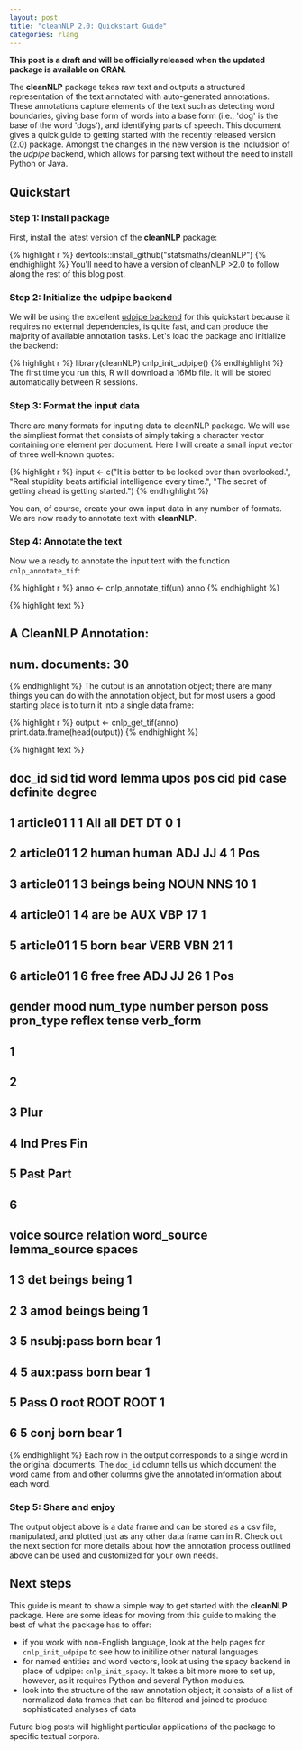 ```yaml
---
layout: post
title: "cleanNLP 2.0: Quickstart Guide"
categories: rlang
---
```




**This post is a draft and will be officially released when
the updated package is available on CRAN.**

The **cleanNLP** package takes raw text and outputs a structured
representation of the text annotated with auto-generated annotations.
These annotations capture elements of the text such as detecting word
boundaries, giving base form of words into a base form (i.e., 'dog' is
the base of the word 'dogs'), and identifying parts of speech. This
document gives a quick guide to getting started with the recently
released version (2.0) package. Amongst the changes in the new version
is the includsion of the *udpipe* backend, which allows for parsing
text without the need to install Python or Java.

## Quickstart

### Step 1: Install package

First, install the latest version of the **cleanNLP** package:

{% highlight r %}
devtools::install_github("statsmaths/cleanNLP")
{% endhighlight %}
You'll need to have a version of cleanNLP >2.0 to follow along
the rest of this blog post.

### Step 2: Initialize the udpipe backend

We will be using the excellent [udpipe backend](https://cran.r-project.org/web/packages/udpipe/index.html)
for this quickstart because it requires no external dependencies, is
quite fast, and can produce the majority of available annotation
tasks. Let's load the package and initialize the backend:

{% highlight r %}
library(cleanNLP)
cnlp_init_udpipe()
{% endhighlight %}
The first time you run this, R will download a 16Mb file. It will
be stored automatically between R sessions.

### Step 3: Format the input data

There are many formats for inputing data to cleanNLP package. We
will use the simpliest format that consists of simply taking a
character vector containing one element per document. Here I will
create a small input vector of three well-known quotes:


{% highlight r %}
input <- c("It is better to be looked over than overlooked.",
           "Real stupidity beats artificial intelligence every time.",
           "The secret of getting ahead is getting started.")
{% endhighlight %}

You can, of course, create your own input data in any number of
formats. We are now ready to annotate text with **cleanNLP**.

### Step 4: Annotate the text

Now we a ready to annotate the input text with the function `cnlp_annotate_tif`:

{% highlight r %}
anno <- cnlp_annotate_tif(un)
anno
{% endhighlight %}



{% highlight text %}
## 
## A CleanNLP Annotation:
##   num. documents: 30
{% endhighlight %}
The output is an annotation object; there are many things you can do with the
annotation object, but for most users a good starting place is to turn it into
a single data frame:

{% highlight r %}
output <- cnlp_get_tif(anno)
print.data.frame(head(output))
{% endhighlight %}



{% highlight text %}
##      doc_id sid tid   word lemma upos pos cid pid case definite degree
## 1 article01   1   1    All   all  DET  DT   0   1 <NA>     <NA>   <NA>
## 2 article01   1   2  human human  ADJ  JJ   4   1 <NA>     <NA>    Pos
## 3 article01   1   3 beings being NOUN NNS  10   1 <NA>     <NA>   <NA>
## 4 article01   1   4    are    be  AUX VBP  17   1 <NA>     <NA>   <NA>
## 5 article01   1   5   born  bear VERB VBN  21   1 <NA>     <NA>   <NA>
## 6 article01   1   6   free  free  ADJ  JJ  26   1 <NA>     <NA>    Pos
##   gender mood num_type number person poss pron_type reflex tense verb_form
## 1   <NA> <NA>     <NA>   <NA>   <NA> <NA>      <NA>   <NA>  <NA>      <NA>
## 2   <NA> <NA>     <NA>   <NA>   <NA> <NA>      <NA>   <NA>  <NA>      <NA>
## 3   <NA> <NA>     <NA>   Plur   <NA> <NA>      <NA>   <NA>  <NA>      <NA>
## 4   <NA>  Ind     <NA>   <NA>   <NA> <NA>      <NA>   <NA>  Pres       Fin
## 5   <NA> <NA>     <NA>   <NA>   <NA> <NA>      <NA>   <NA>  Past      Part
## 6   <NA> <NA>     <NA>   <NA>   <NA> <NA>      <NA>   <NA>  <NA>      <NA>
##   voice source   relation word_source lemma_source spaces
## 1  <NA>      3        det      beings        being      1
## 2  <NA>      3       amod      beings        being      1
## 3  <NA>      5 nsubj:pass        born         bear      1
## 4  <NA>      5   aux:pass        born         bear      1
## 5  Pass      0       root        ROOT         ROOT      1
## 6  <NA>      5       conj        born         bear      1
{% endhighlight %}
Each row in the output corresponds to a single word in the original
documents. The `doc_id` column tells us which document the word came
from and other columns give the annotated information about each word.

### Step 5: Share and enjoy

The output object above is a data frame and can be stored as a csv file,
manipulated, and plotted just as any other data frame can in R. Check out
the next section for more details about how the annotation process outlined
above can be used and customized for your own needs.

## Next steps

This guide is meant to show a simple way to get started with the **cleanNLP**
package. Here are some ideas for moving from this guide to making the best
of what the package has to offer:

- if you work with non-English language, look at the help pages
for `cnlp_init_udpipe` to see how to initilize other natural languages
- for named entities and word vectors, look at using the spacy backend
in place of udpipe: `cnlp_init_spacy`. It takes a bit more more to set
up, however, as it requires Python and several Python modules.
- look into the structure of the raw annotation object; it consists of a
list of normalized data frames that can be filtered and joined to produce
sophisticated analyses of data

Future blog posts will highlight particular applications of the package
to specific textual corpora.




